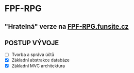 # FPF-RPG
## "Hratelná" verze na [FPF-RPG.funsite.cz](http://fpf-rpg.funsite.cz/)

## POSTUP VÝVOJE
- [ ] Tvorba a správa účtů
- [x] Základní abstrakce databáze
- [x] Základní MVC architektura